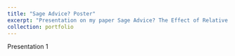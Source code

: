 ```yaml
---
title: "Sage Advice? Poster"
excerpt: "Presentation on my paper Sage Advice? The Effect of Relative Adviser Experience on Hawkish Foreign Policy Decisionmaking.  <br/><img src='/images/First-Year-Paper Poster - Robbins - 2025.png'>"
collection: portfolio
---
```


Presentation 1
